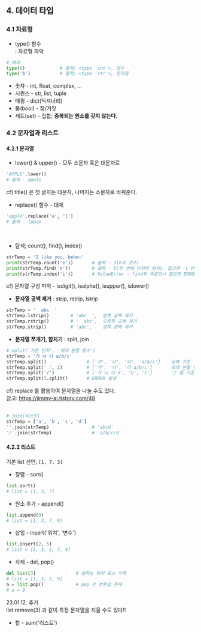 ## 4. 데이터 타입  

### 4.1 자료형
* type() 함수  
: 자료형 파악
```py
# 예제
type(6)             # 출력; <type 'int'>, 정수
type('A')           # 출력; <type 'str'>, 문자열
```

* 숫자 - int, float, complex, ...  
* 시퀀스 - str, list, tuple  
* 매핑 - dict(딕셔너리)  
* 불(bool) - 참/거짓  
* 세트(set) - 집합; **중복되는 원소를 갖지 않는다.**  

### 4.2 문자열과 리스트
#### 4.2.1 문자열
* lower() & upper() - 모두 소문자 혹은 대문자로
```py
'APPLE'.lower()
# 출력 - apple
```
cf) title() 은 첫 글자는 대문자, 나머지는 소문자로 바꿔준다.  

* replace() 함수 - 대체  

```py
'apple'.replace('a', 'l')
# 출력 - lppae
```  
<br/>

* 탐색; count(), find(), index()  

```py
strTemp = 'I like you, bebe~'
print(strTemp.count('e'))       # 출력 - 3(e의 갯수)
print(strTemp.find('e'))        # 출력 - 5(첫 번째 인자의 위치), 없으면 -1 반환
print(strTemp.index('i'))       # ValueError - find와 똑같으나 없으면 ERROR
```
cf) 문자열 구성 파악 - isdigit(), isalpha(), isupper(), islower()

* __문자열 공백 제거__ : strip, rstrip, lstrip
```py
strTemp = '  abc  '
strTemp.lstrip()        # 'abc  ',  왼쪽 공백 제거
strTemp.rstrip()        # '  abc',  오른쪽 공백 제거
strTemp.strip()         # 'abc',    양쪽 공백 제거
```  

* __문자열 쪼개기, 합치기__ : split, join
```py
# split('기준 인자', '최대 분할 횟수')
strTemp = '가 나 다 a/b/c'
strTemp.split()               # ['가', '나', '다', 'a/b/c']    공백 기준
strTemp.split(' ', 2)         # ['가', '나', '다 a/b/c']       최대 분할 횟수 2라 마지막 x
strTemp.split('/')            # ['가 나 다 a', 'b', 'c']       '/'를 기준으로
strTemp.split().split()       # ERROR 발생
```
cf) replace 를 활용하여 문자열을 나눌 수도 있다.  
참고: https://jimmy-ai.tistory.com/48  
<br/>

```py
# join(리스트)
strTemp = ['a', 'b', 'c', 'd']
''.join(strTemp)                # 'abcd'
'/'.join(strTemp)               # 'a/b/c/d'
```  

#### 4.2.2 리스트
기본 list 선언; `[1, 7, 3]`

* 정렬 - sort()
```py
list.sort()
# list = [1, 3, 7]
```

* 원소 추가 - append()  
```py
list.append(9)
# list = [1, 3, 7, 9]
```  
* 삽입 - insert('위치', '변수')
```py
list.insert(2, 5)
# list = [1, 3, 5, 7, 9]
```

* 삭제 - del, pop()
```py
del list[3]               # 원하는 위치 요소 삭제
# list = [1, 3, 5, 9]
a = list.pop()            # pop 은 반환값 존재
# a = 9
```
23.01.12. 추가  
list.remove(3) 과 같이 특정 문자열을 지울 수도 있다!!  

* 합 - sum('리스트')



